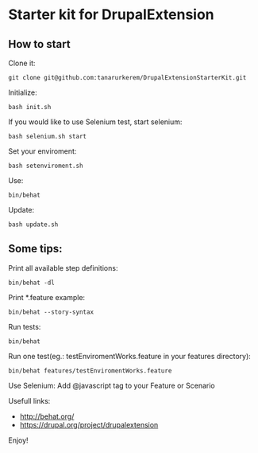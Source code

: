 Starter kit for DrupalExtension
===============================

How to start
------------

Clone it:

    git clone git@github.com:tanarurkerem/DrupalExtensionStarterKit.git

Initialize:

    bash init.sh

If you would like to use Selenium test, start selenium:

    bash selenium.sh start

Set your enviroment:

    bash setenviroment.sh

Use:

    bin/behat

Update:

    bash update.sh

Some tips:
----------

Print all available step definitions:

    bin/behat -dl

Print \*.feature example:

    bin/behat --story-syntax

Run tests:

    bin/behat

Run one test(eg.: testEnviromentWorks.feature in your features directory):

    bin/behat features/testEnviromentWorks.feature

Use Selenium:
  Add @javascript tag to your Feature or Scenario

Usefull links:

* http://behat.org/
* https://drupal.org/project/drupalextension

Enjoy!
